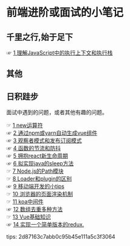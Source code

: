 # 前端进阶或面试的小笔记
## 千里之行,始于足下
☞ [1 理解JavaScript中的执行上下文和执行栈](doc/js/1.理解JavaScript中的执行上下文和执行栈.md)  
## 其他
## 日积跬步
面试中遇到的问题，或者其他有趣的问题。  

☞ [1 new运算符](doc/1.理解new运算符.md)  
☞ [2 通过npm或yarn自动生成vue组件](doc/2.通过npm或yarn自动生成vue组件.md)  
☞ [3 观察者模式和发布订阅模式](doc/3.观察者模式和发布订阅模式.md)  
☞ [4 函数的节流和防抖](doc/4.函数的节流和防抖.md)  
☞ [5 拥抱react新生命周期](doc/5.拥抱react新生命周期.md)  
☞ [6 拟实现java的sleep方法](doc/6.拟实现java的sleep方法.md)   
☞ [7 Node.js的Path模块](doc/7.Node.js的Path模块.md)  
☞ [8 Loader和plugin的区别](doc/8.Loader和plugin的区别.md)  
☞ [9 移动端开发的小tips](doc/9.移动端开发的小tips.md.md)  
☞ [10 浏览器的页面渲染机制](doc/10.浏览器的页面渲染机制.md)  
☞ [11 koa中间件](doc/11.koa中间件.md)  
☞ [12 数组去重多种方法](doc/12.数组去重多种方法.md)  
☞ [13 Vue基础知识](doc/13.Vue基础知识.md)  
☞ [14 实现一个简单版本的redux.](doc/14.实现一个简单版本的redux.md)  


tips: 2d87163c7abb0c95b45e111a5c3f3064
     
  
 
